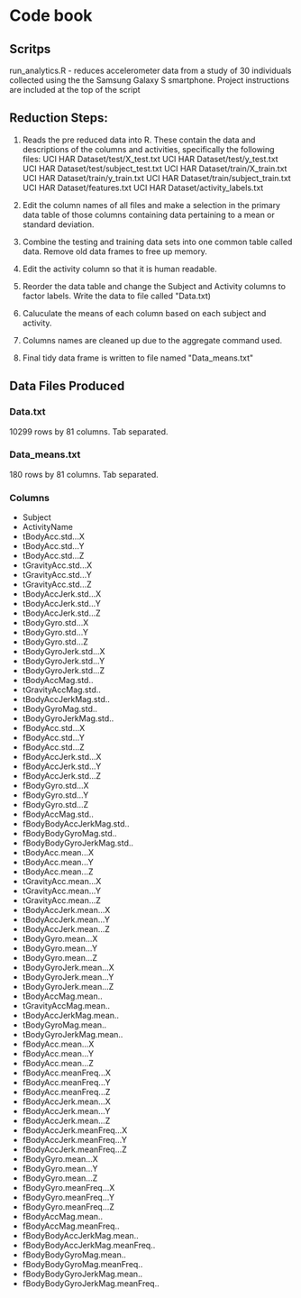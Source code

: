 # Code book

## Scritps
run_analytics.R - reduces accelerometer data from a study of 30 individuals collected using the the Samsung Galaxy S smartphone.
Project instructions are included at the top of the script

## Reduction Steps:

1. Reads the pre reduced data into R.  These contain the data and descriptions of the columns and activities, specifically the following files:
  UCI HAR Dataset/test/X_test.txt
  UCI HAR Dataset/test/y_test.txt
  UCI HAR Dataset/test/subject_test.txt
  UCI HAR Dataset/train/X_train.txt
  UCI HAR Dataset/train/y_train.txt
  UCI HAR Dataset/train/subject_train.txt
  UCI HAR Dataset/features.txt
  UCI HAR Dataset/activity_labels.txt

2. Edit the column names of all files and make a selection in the primary data table of those columns containing data pertaining to a mean or standard deviation.
3. Combine the testing and training data sets into one common table called data.  Remove old data frames to free up memory.
4. Edit the activity column so that it is human readable.
5. Reorder the data table and change the Subject and Activity columns to factor labels.  Write the data to file called "Data.txt)
6. Caluculate the means of each column based on each subject and activity.
7. Columns names are cleaned up due to the aggregate command used.
8. Final tidy data frame is written to file named "Data_means.txt"

## Data Files Produced
### Data.txt
10299 rows by 81 columns.  Tab separated.


### Data_means.txt
180 rows by 81 columns.  Tab separated.


### Columns 
* Subject
* ActivityName
* tBodyAcc.std...X
* tBodyAcc.std...Y
* tBodyAcc.std...Z
* tGravityAcc.std...X
* tGravityAcc.std...Y
* tGravityAcc.std...Z
* tBodyAccJerk.std...X
* tBodyAccJerk.std...Y
* tBodyAccJerk.std...Z
* tBodyGyro.std...X
* tBodyGyro.std...Y
* tBodyGyro.std...Z
* tBodyGyroJerk.std...X
* tBodyGyroJerk.std...Y
* tBodyGyroJerk.std...Z
* tBodyAccMag.std..
* tGravityAccMag.std..
* tBodyAccJerkMag.std..
* tBodyGyroMag.std..
* tBodyGyroJerkMag.std..
* fBodyAcc.std...X
* fBodyAcc.std...Y
* fBodyAcc.std...Z
* fBodyAccJerk.std...X
* fBodyAccJerk.std...Y
* fBodyAccJerk.std...Z
* fBodyGyro.std...X
* fBodyGyro.std...Y
* fBodyGyro.std...Z
* fBodyAccMag.std..
* fBodyBodyAccJerkMag.std..
* fBodyBodyGyroMag.std..
* fBodyBodyGyroJerkMag.std..
* tBodyAcc.mean...X
* tBodyAcc.mean...Y
* tBodyAcc.mean...Z
* tGravityAcc.mean...X
* tGravityAcc.mean...Y
* tGravityAcc.mean...Z
* tBodyAccJerk.mean...X
* tBodyAccJerk.mean...Y
* tBodyAccJerk.mean...Z
* tBodyGyro.mean...X
* tBodyGyro.mean...Y
* tBodyGyro.mean...Z
* tBodyGyroJerk.mean...X
* tBodyGyroJerk.mean...Y
* tBodyGyroJerk.mean...Z
* tBodyAccMag.mean..
* tGravityAccMag.mean..
* tBodyAccJerkMag.mean..
* tBodyGyroMag.mean..
* tBodyGyroJerkMag.mean..
* fBodyAcc.mean...X
* fBodyAcc.mean...Y
* fBodyAcc.mean...Z
* fBodyAcc.meanFreq...X
* fBodyAcc.meanFreq...Y
* fBodyAcc.meanFreq...Z
* fBodyAccJerk.mean...X
* fBodyAccJerk.mean...Y
* fBodyAccJerk.mean...Z
* fBodyAccJerk.meanFreq...X
* fBodyAccJerk.meanFreq...Y
* fBodyAccJerk.meanFreq...Z
* fBodyGyro.mean...X
* fBodyGyro.mean...Y
* fBodyGyro.mean...Z
* fBodyGyro.meanFreq...X
* fBodyGyro.meanFreq...Y
* fBodyGyro.meanFreq...Z
* fBodyAccMag.mean..
* fBodyAccMag.meanFreq..
* fBodyBodyAccJerkMag.mean..
* fBodyBodyAccJerkMag.meanFreq..
* fBodyBodyGyroMag.mean..
* fBodyBodyGyroMag.meanFreq..
* fBodyBodyGyroJerkMag.mean..
* fBodyBodyGyroJerkMag.meanFreq..

